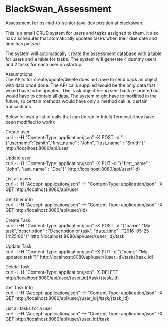 # BlackSwan_Assessment
Assessment for bs-mid-to-senior-java-dev position at blackswan.

This is a small CRUD system for users and tasks assigned to them. It also has a scheduler that atomatically updates tasks when their due date and time has passed.

The system will automatically create the assessment database with a table for users and a table for tasks.
The system will generate 4 dummy users and 2 tasks for each user on startup.

Assumptions:  
The API's for create/update/delete does not have to send back an object with data once done.
The API calls supplied would be the only data that would have to be updated.
The Task object being sent back or printed out would have to contain all data.
The system might have to modified in the future, so certain methods would have only a method call ie. certain transactions.

Below follows a list of calls that can be run in Intelij Terminal (they have been modified to work):

Create user  
curl -i -H "Content-Type: application/json" -X POST -d "{\"username\":\"jsmith\",\"first_name\" : \"John\", \"last_name\" : \"Smith\"}" http://localhost:8080/api/user

Update user  
curl -i -H "Content-Type: application/json" -X PUT -d "{\"first_name\" : \"John\", \"last_name\" : \"Doe\"}" http://localhost:8080/api/user/{id}

List all users  
curl -i -H "Accept: application/json" -H "Content-Type: application/json" -X GET http://localhost:8080/api/user

Get User info  
curl -i -H "Accept: application/json" -H "Content-Type: application/json" -X GET http://localhost:8080/api/user/{id}

Create Task  
curl -i -H "Content-Type: application/json" -X POST -d "{\"name\":\"My task\",\"description\" : \"Description of task\", \"date_time\" : \"2016-05-25 14:25:00\"}" http://localhost:8080/api/user/{user_id}/task

Update Task  
curl -i -H "Content-Type: application/json" -X PUT -d "{\"name\":\"My updated task\"}" http://localhost:8080/api/user/{user_id}/task/{task_id}

Delete Task  
curl -i -H "Content-Type: application/json" -X DELETE http://localhost:8080/api/user/{user_id}/task/{task_id}

Get Task Info  
curl -i -H "Accept: application/json" -H "Content-Type: application/json" -X GET http://localhost:8080/api/user/{user_id}/task/{task_id}

List all tasks for a user  
curl -i -H "Accept: application/json" -H "Content-Type: application/json" -X GET http://localhost:8080/api/user/{user_id}/task
